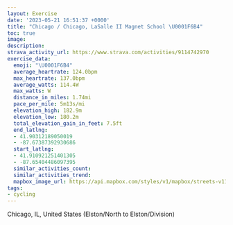 ```yaml
---
layout: Exercise
date: '2023-05-21 16:51:37 +0000'
title: "Chicago / Chicago, LaSalle II Magnet School \U0001F6B4"
toc: true
image:
description:
strava_activity_url: https://www.strava.com/activities/9114742970
exercise_data:
  emoji: "\U0001F6B4"
  average_heartrate: 124.0bpm
  max_heartrate: 137.0bpm
  average_watts: 114.4W
  max_watts: W
  distance_in_miles: 1.74mi
  pace_per_mile: 5m13s/mi
  elevation_high: 182.9m
  elevation_low: 180.2m
  total_elevation_gain_in_feet: 7.5ft
  end_latlng:
  - 41.90312189050019
  - -87.67387392930686
  start_latlng:
  - 41.910921251401305
  - -87.65404486097395
  similar_activities_count:
  similar_activities_trend:
  mapbox_image_url: https://api.mapbox.com/styles/v1/mapbox/streets-v11/static/path-5+787af2-1.0(yux~F%7Cn_vO%40zCChHDlFDt%40%40pIv%40o%40~BqArFsCpHwDb%40KfKeAx%40Ml%40Uh%40%5Db%40e%40hAwABAPJD%5E%40lCE%60D%40%7CHBnDLjB%40ZBzKAtBDdJJvE%40bIDvGBxB),pin-s-s+e5b22e(-87.65695,41.91085),pin-s-f+89ae00(-87.67271999999998,41.90330999999998)/auto/800x800?access_token=pk.eyJ1Ijoiam9zaGJlY2ttYW4iLCJhIjoiY205eWR2aDd1MWZ6djJrbXc4a3M0bWZleiJ9.XiG9OWkNcZk2QzjJbxLB4A
tags:
- cycling
---
```




Chicago, IL, United States (Elston/North to Elston/Division)
